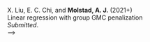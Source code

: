 X. Liu, E. C. Chi, and **Molstad, A. J.** (2021+) <br>
Linear regression with group GMC penalization <br>
*Submitted*. <br> -->